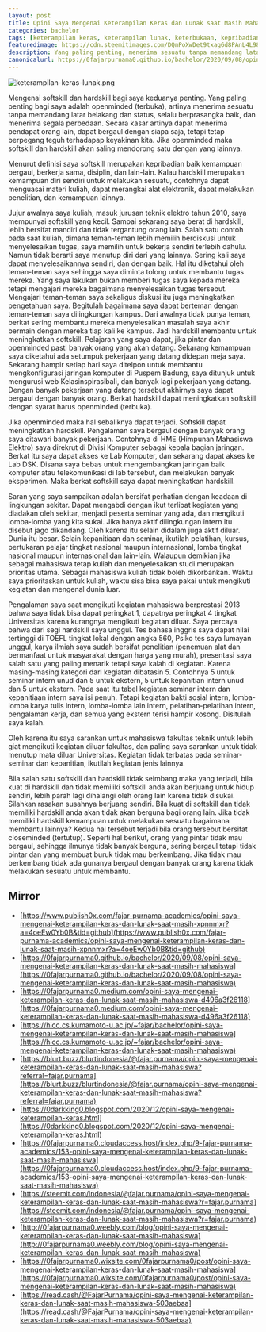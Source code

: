 ```yaml
---
layout: post
title: Opini Saya Mengenai Keterampilan Keras dan Lunak saat Masih Mahasiswa
categories: bachelor
tags: [keterampilan keras, keterampilan lunak, keterbukaan, kepribadian, tugas kuliah]
featuredimage: https://cdn.steemitimages.com/DQmPoXwDet9txag6d8PAnL4L98FQTLgiD3vjT2irBd64Mei/keterampilan-keras-lunak.png
description: Yang paling penting, menerima sesuatu tanpa memandang latar belakang dan status, selalu berprasangka baik, dan menerima segala perbedaan.
canonicalurl: https://0fajarpurnama0.github.io/bachelor/2020/09/08/opini-saya-mengenai-keterampilan-keras-dan-lunak-saat-masih-mahasiswa
---
```

![keterampilan-keras-lunak.png](https://cdn.steemitimages.com/DQmPoXwDet9txag6d8PAnL4L98FQTLgiD3vjT2irBd64Mei/keterampilan-keras-lunak.png)

Mengenai softskill dan hardskill bagi saya keduanya penting. Yang paling penting bagi saya adalah openminded (terbuka), artinya menerima sesuatu tanpa memandang latar belakang dan status, selalu berprasangka baik, dan menerima segala perbedaan. Secara kasar artinya dapat menerima pendapat orang lain, dapat bergaul dengan siapa saja, tetapi tetap berpegang teguh terhadapap keyakinan kita. Jika openminded maka softskill dan hardskill akan saling mendorong satu dengan yang lainnya.

Menurut definisi saya softskill merupakan kepribadian baik kemampuan bergaul, berkerja sama, disiplin, dan lain-lain. Kalau hardskill merupakan kemampuan diri sendiri untuk melakukan sesuatu, contohnya dapat menguasai materi kuliah, dapat merangkai alat elektronik, dapat melakukan penelitian, dan kemampuan lainnya.

Jujur awalnya saya kuliah, masuk jurusan teknik elektro tahun 2010, saya mempunyai softskill yang kecil. Sampai sekarang saya berat di hardskill, lebih bersifat mandiri dan tidak tergantung orang lain. Salah satu contoh pada saat kuliah, dimana teman-teman lebih memilih berdiskusi untuk menyelesaikan tugas, saya memilih untuk bekerja sendiri terlebih dahulu. Namun tidak berarti saya menutup diri dari yang lainnya. Sering kali saya dapat menyelesaikannya sendiri, dan dengan baik. Hal itu diketahui oleh teman-teman saya sehingga saya diminta tolong untuk membantu tugas mereka. Yang saya lakukan bukan memberi tugas saya kepada mereka tetapi mengajari mereka bagaimana menyelesaikan tugas tersebut. Mengajari teman-teman saya sekaligus diskusi itu juga meningkatkan pengetahuan saya. Begitulah bagaimana saya dapat berteman dengan teman-teman saya dilingkungan kampus. Dari awalnya tidak punya teman, berkat sering membantu mereka menyelesaikan masalah saya akhir bermain dengan mereka tiap kali ke kampus. Jadi hardskill membantu untuk meningkatkan softskill. Pelajaran yang saya dapat, jika pintar dan openminded pasti banyak orang yang akan datang. Sekarang kemampuan saya diketahui ada setumpuk pekerjaan yang datang didepan meja saya. Sekarang hampir setiap hari saya ditelpon untuk membantu mengkonfigurasi jaringan komputer di Puspem Badung, saya ditunjuk untuk mengurusi web Kelasinspirasibali, dan banyak lagi pekerjaan yang datang. Dengan banyak pekerjaan yang datang tersebut akhirnya saya dapat bergaul dengan banyak orang. Berkat hardskill dapat meningkatkan softskill dengan syarat harus openminded (terbuka).

Jika openminded maka hal sebaliknya dapat terjadi. Softskill dapat meningkatkan hardskill. Pengalaman saya bergaul dengan banyak orang saya ditawari banyak pekerjaan. Contohnya di HME (Himpunan Mahasiswa Elektro) saya direkrut di Divisi Komputer sebagai kepala bagian jaringan. Berkat itu saya dapat akses ke Lab Komputer, dan sekarang dapat akses ke Lab DSK. Disana saya bebas untuk mengembangkan jaringan baik komputer atau telekomunikasi di lab tersebut, dan melakukan banyak eksperimen. Maka berkat softskill saya dapat meningkatkan hardskill.

Saran yang saya sampaikan adalah bersifat perhatian dengan keadaan di lingkungan sekitar. Dapat mengabdi dengan ikut terlibat kegiatan yang diadakan oleh sekitar, menjadi peserta seminar yang ada, dan mengikuti lomba-lomba yang kita sukai. Jika hanya aktif dilingkungan intern itu disebut jago dikandang. Oleh karena itu selain didalam juga aktif diluar. Dunia itu besar. Selain kepanitiaan dan seminar, ikutilah pelatihan, kursus, pertukaran pelajar tingkat nasional maupun internasional, lomba tingkat nasional maupun internasional dan lain-lain. Walaupun demikian jika sebagai mahasiswa tetap kuliah dan menyelesaikan studi merupakan prioritas utama. Sebagai mahasiswa kuliah tidak boleh dikorbankan. Waktu saya prioritaskan untuk kuliah, waktu sisa bisa saya pakai untuk mengikuti kegiatan dan mengenal dunia luar.

Pengalaman saya saat mengikuti kegiatan mahasiswa berprestasi 2013 bahwa saya tidak bisa dapat peringkat 1, dapatnya peringkat 4 tingkat Universitas karena kurangnya mengikuti kegiatan diluar. Saya percaya bahwa dari segi hardskill saya unggul. Tes bahasa inggris saya dapat nilai tertinggi di TOEFL tingkat lokal dengan angka 560, Psiko tes saya lumayan unggul, karya ilmiah saya sudah bersifat penelitian (penemuan alat dan bermanfaat untuk masyarakat dengan harga yang murah), presentasi saya salah satu yang paling menarik tetapi saya kalah di kegiatan. Karena masing-masing kategori dari kegiatan dibatasin 5\. Contohnya 5 untuk seminar intern unud dan 5 untuk ekstern, 5 untuk kepanitian intern unud dan 5 untuk ekstern. Pada saat itu tabel kegiatan seminar intern dan kepanitiaan intern saya isi penuh. Tetapi kegiatan bakti sosial intern, lomba-lomba karya tulis intern, lomba-lomba lain intern, pelatihan-pelatihan intern, pengalaman kerja, dan semua yang ekstern terisi hampir kosong. Disitulah saya kalah.

Oleh karena itu saya sarankan untuk mahasiswa fakultas teknik untuk lebih giat mengikuti kegiatan diluar fakultas, dan paling saya sarankan untuk tidak menutup mata diluar Universitas. Kegiatan tidak terbatas pada seminar-seminar dan kepanitian, ikutilah kegiatan jenis lainnya.

Bila salah satu softskill dan hardskill tidak seimbang maka yang terjadi, bila kuat di hardskill dan tidak memiliki softskill anda akan berjuang untuk hidup sendiri, lebih parah lagi dihalangi oleh orang lain karena tidak disukai. Silahkan rasakan susahnya berjuang sendiri. Bila kuat di softskill dan tidak memiliki hardskill anda akan tidak akan berguna bagi orang lain. Jika tidak memiliki hardskill kemampuan untuk melakukan sesuatu bagaimana membantu lainnya? Kedua hal tersebut terjadi bila orang tersebut bersifat closeminded (tertutup). Seperti hal berikut, orang yang pintar tidak mau bergaul, sehingga ilmunya tidak banyak berguna, sering bergaul tetapi tidak pintar dan yang membuat buruk tidak mau berkembang. Jika tidak mau berkembang tidak ada gunanya bergaul dengan banyak orang karena tidak melakukan sesuatu untuk membantu.

## Mirror

*   [https://www.publish0x.com/fajar-purnama-academics/opini-saya-mengenai-keterampilan-keras-dan-lunak-saat-masih-xpnnmxr?a=4oeEw0Yb0B&tid=github](https://www.publish0x.com/fajar-purnama-academics/opini-saya-mengenai-keterampilan-keras-dan-lunak-saat-masih-xpnnmxr?a=4oeEw0Yb0B&tid=github)
*   [https://0fajarpurnama0.github.io/bachelor/2020/09/08/opini-saya-mengenai-keterampilan-keras-dan-lunak-saat-masih-mahasiswa](https://0fajarpurnama0.github.io/bachelor/2020/09/08/opini-saya-mengenai-keterampilan-keras-dan-lunak-saat-masih-mahasiswa)
*   [https://0fajarpurnama0.medium.com/opini-saya-mengenai-keterampilan-keras-dan-lunak-saat-masih-mahasiswa-d496a3f26118](https://0fajarpurnama0.medium.com/opini-saya-mengenai-keterampilan-keras-dan-lunak-saat-masih-mahasiswa-d496a3f26118)
*   [https://hicc.cs.kumamoto-u.ac.jp/~fajar/bachelor/opini-saya-mengenai-keterampilan-keras-dan-lunak-saat-masih-mahasiswa](https://hicc.cs.kumamoto-u.ac.jp/~fajar/bachelor/opini-saya-mengenai-keterampilan-keras-dan-lunak-saat-masih-mahasiswa)
*   [https://blurt.buzz/blurtindonesia/@fajar.purnama/opini-saya-mengenai-keterampilan-keras-dan-lunak-saat-masih-mahasiswa?referral=fajar.purnama](https://blurt.buzz/blurtindonesia/@fajar.purnama/opini-saya-mengenai-keterampilan-keras-dan-lunak-saat-masih-mahasiswa?referral=fajar.purnama)
*   [https://0darkking0.blogspot.com/2020/12/opini-saya-mengenai-keterampilan-keras.html](https://0darkking0.blogspot.com/2020/12/opini-saya-mengenai-keterampilan-keras.html)
*   [https://0fajarpurnama0.cloudaccess.host/index.php/9-fajar-purnama-academics/153-opini-saya-mengenai-keterampilan-keras-dan-lunak-saat-masih-mahasiswa](https://0fajarpurnama0.cloudaccess.host/index.php/9-fajar-purnama-academics/153-opini-saya-mengenai-keterampilan-keras-dan-lunak-saat-masih-mahasiswa)
*   [https://steemit.com/indonesia/@fajar.purnama/opini-saya-mengenai-keterampilan-keras-dan-lunak-saat-masih-mahasiswa?r=fajar.purnama](https://steemit.com/indonesia/@fajar.purnama/opini-saya-mengenai-keterampilan-keras-dan-lunak-saat-masih-mahasiswa?r=fajar.purnama)
*   [http://0fajarpurnama0.weebly.com/blog/opini-saya-mengenai-keterampilan-keras-dan-lunak-saat-masih-mahasiswa](http://0fajarpurnama0.weebly.com/blog/opini-saya-mengenai-keterampilan-keras-dan-lunak-saat-masih-mahasiswa)
*   [https://0fajarpurnama0.wixsite.com/0fajarpurnama0/post/opini-saya-mengenai-keterampilan-keras-dan-lunak-saat-masih-mahasiswa](https://0fajarpurnama0.wixsite.com/0fajarpurnama0/post/opini-saya-mengenai-keterampilan-keras-dan-lunak-saat-masih-mahasiswa)
*   [https://read.cash/@FajarPurnama/opini-saya-mengenai-keterampilan-keras-dan-lunak-saat-masih-mahasiswa-503aebaa](https://read.cash/@FajarPurnama/opini-saya-mengenai-keterampilan-keras-dan-lunak-saat-masih-mahasiswa-503aebaa)